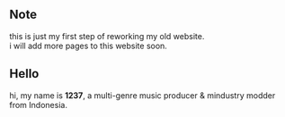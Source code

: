 <!DOCTYPE html>
<html lang="en">
  <head>
    <meta charset="UTF-8">
    <meta name="viewport" content="width=device-width, initial-scale=1.1"> 
    <title>12three7.me</title>
    <link rel="stylesheet" href="styles/main.css">
  </head>
  <body>
    <h2>Note</h2>
    <p>
      this is just my first step of reworking my old website.
      <br>i will add more pages to this website soon.
    </p>
    <h2>Hello</h2>
    <p>
      hi, my name is <b>1237</b>, a multi-genre music 
      producer & mindustry modder from Indonesia.
    </p>
  </body>
</html>
